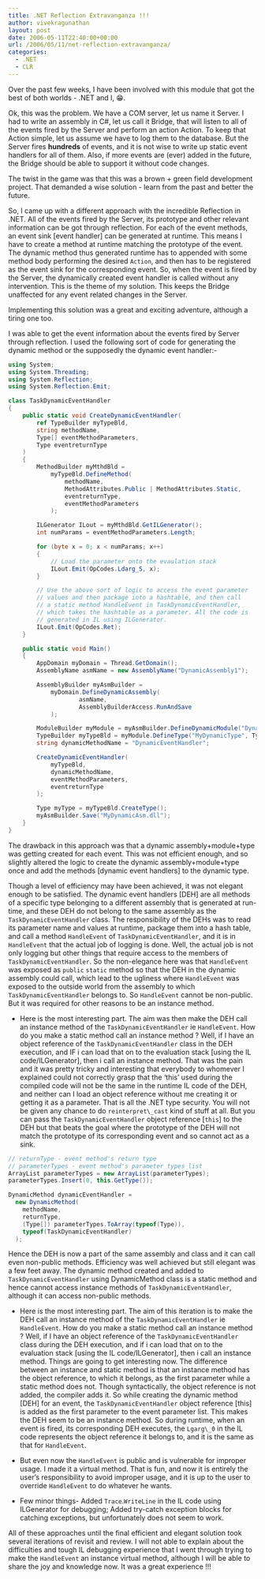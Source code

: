 ```yaml
---
title: .NET Reflection Extravanganza !!!
author: vivekragunathan
layout: post
date: 2006-05-11T22:40:00+00:00
url: /2006/05/11/net-reflection-extravanganza/
categories:
  - .NET
  - CLR
---
```


Over the past few weeks, I have been involved with this module that got the best of both worlds - .NET and I, 😁.

Ok, this was the problem. We have a COM server, let us name it Server. I had to write an assembly in C#, let us call it Bridge, that will listen to all of the events fired by the Server and perform an action Action. To keep that Action simple, let us assume we have to log them to the database. But the Server fires **hundreds** of events, and it is not wise to write up static event handlers for all of them. Also, if more events are (ever) added in the future, the Bridge should be able to support it without code changes.

The twist in the game was that this was a brown + green field development project. That demanded a wise solution - learn from the past and better the future.

<!--more-->

So, I came up with a different approach with the incredible Reflection in .NET. All of the events fired by the Server, its prototype and other relevant information can be got through reflection. For each of the event methods, an event sink [event handler] can be generated at runtime. This means I have to create a method at runtime matching the prototype of the event. The dynamic method thus generated runtime has to appended with some method body performing the desired `Action`, and then has to be registered as the event sink for the corresponding event. So, when the event is fired by the Server, the dynamically created event handler is called without any intervention. This is the theme of my solution. This keeps the Bridge unaffected for any event related changes in the Server.

Implementing this solution was a great and exciting adventure, although a tiring one too.

I was able to get the event information about the events fired by Server through reflection. I used the following sort of code for generating the dynamic method or the supposedly the dynamic event handler:-

```csharp
using System;
using System.Threading;
using System.Reflection;
using System.Reflection.Emit;

class TaskDynamicEventHandler
{
	public static void CreateDynamicEventHandler(
		ref TypeBuilder myTypeBld,
		string methodName,
		Type[] eventMethodParameters,
		Type eventreturnType
	)
	{
		MethodBuilder myMthdBld =
			myTypeBld.DefineMethod(
				methodName,
				MethodAttributes.Public | MethodAttributes.Static,
				eventreturnType,
				eventMethodParameters
			);

		ILGenerator ILout = myMthdBld.GetILGenerator();
		int numParams = eventMethodParameters.Length;

		for (byte x = 0; x < numParams; x++)
		{
			// Load the parameter onto the evaulation stack
			ILout.Emit(OpCodes.Ldarg_S, x);
		}

		// Use the above sort of logic to access the event parameter
		// values and then package into a hashtable, and then call
		// a static method HandleEvent in TaskDynamicEventHandler,
		// which takes the hashtable as a parameter. All the code is
		// generated in IL using ILGenerator.
		ILout.Emit(OpCodes.Ret);
	}

	public static void Main()
	{
		AppDomain myDomain = Thread.GetDomain();
		AssemblyName asmName = new AssemblyName("DynamicAssembly1");

		AssemblyBuilder myAsmBuilder =
			myDomain.DefineDynamicAssembly(
					asmName,
					AssemblyBuilderAccess.RunAndSave
			);

		ModuleBuilder myModule = myAsmBuilder.DefineDynamicModule("DynamicModule1", "MyDynamicAsm.dll");
		TypeBuilder myTypeBld = myModule.DefineType("MyDynamicType", TypeAttributes.Public);
		string dynamicMethodName = "DynamicEventHandler";

		CreateDynamicEventHandler(
			myTypeBld,
			dynamicMethodName,
			eventMethodParameters,
			eventreturnType
		);

		Type myType = myTypeBld.CreateType();
		myAsmBuilder.Save("MyDynamicAsm.dll");
	}
}
```

The drawback in this approach was that a dynamic assembly+module+type was getting created for each event. This was not efficient enough, and so slightly altered the logic to create the dynamic assembly+module+type once and add the methods [dynamic event handlers] to the dynamic type.

Though a level of efficiency may have been achieved, it was not elegant enough to be satisfied. The dynamic event handlers [DEH] are all methods of a specific type belonging to a different assembly that is generated at run-time, and these DEH do not belong to the same assembly as the `TaskDynamicEventHandler` class. The responsibility of the DEHs was to read its parameter name and values at runtime, package them into a hash table, and call a method `HandleEvent` of `TaskDynamicEventHandler`, and it is in `HandleEvent` that the actual job of logging is done. Well, the actual job is not only logging but other things that require access to the members of `TaskDynamicEventHandler`. So the non-elegance here was that `HandleEvent` was exposed as `public` `static` method so that the DEH in the dynamic assembly could call, which lead to the ugliness where `HandleEvent` was exposed to the outside world from the assembly to which `TaskDynamicEventHandler` belongs to. So `HandleEvent` cannot be non-public. But it was required for other reasons to be an instance method.

   + Here is the most interesting part. The aim was then make the DEH call an instance method of the `TaskDynamicEventHandler` ie `HandleEvent`. How do you make a static method call an instance method ? Well, if I have an object reference of the `TaskDynamicEventHandler` class in the DEH execution, and IF i can load that on to the evaluation stack [using the IL code/ILGenerator], then i call an instance method. That was the pain and it was pretty tricky and interesting that everybody to whomever I explained could not correctly grasp that the ‘this’ used during the compiled code will not be the same in the runtime IL code of the DEH, and neither can I load an object reference without me creating it or getting it as a parameter. That is all the .NET type security. You will not be given any chance to do `reinterpret\_cast` kind of stuff at all. But you can pass the `TaskDynamicEventHandler` object reference [`this`] to the DEH but that beats the goal where the prototype of the DEH will not match the prototype of its corresponding event and so cannot act as a sink.

```csharp
// returnType - event method's return type
// parameterTypes - event method's parameter types list
ArrayList parameterTypes = new ArrayList(parameterTypes);
parameterTypes.Insert(0, this.GetType());

DynamicMethod dynamicEventHandler =
  new DynamicMethod(
    methodName,
    returnType,
    (Type[]) parameterTypes.ToArray(typeof(Type)),
    typeof(TaskDynamicEventHandler)
  );
```

Hence the DEH is now a part of the same assembly and class and it can call even non-public methods. Efficiency was well achieved but still elegant was a few feet away. The dynamic method created and added to `TaskDynamicEventHandler` using DynamicMethod class is a static method and hence cannot access instance methods of `TaskDynamicEventHandler`, although it can access non-public methods.

   + Here is the most interesting part. The aim of this iteration is to make the DEH call an instance method of the `TaskDynamicEventHandler` ie `HandleEvent`. How do you make a static method call an instance method ? Well, if I have an object reference of the `TaskDynamicEventHandler` class during the DEH execution, and if i can load that on to the evaluation stack [using the IL code/ILGenerator], then i call an instance method. Things are going to get interesting now. The difference between an instance and static method is that an instance method has the object reference, to which it belongs, as the first parameter while a static method does not. Though syntactically, the object reference is not added, the compiler adds it. So while creating the dynamic method [DEH] for an event, the `TaskDynamicEventHandler` object reference [this] is added as the first parameter to the event parameter list. This makes the DEH seem to be an instance method. So during runtime, when an event is fired, its corresponding DEH executes, the `Lgarg\_0` in the IL code represents the object reference it belongs to, and it is the same as that for `HandleEvent`.

   + But even now the `HandleEvent` is public and is vulnerable for improper usage. I made it a virtual method. That is fun, and now it is entirely the user’s responsibility to avoid improper usage, and it is up to the user to override `HandleEvent` to do whatever he wants.
   + Few minor things- Added `Trace`.`WriteLine` in the IL code using ILGenerator for debugging; Added try-catch exception blocks for catching exceptions, but unfortunately does not seem to work.

All of these approaches until the final efficient and elegant solution took several iterations of revisit and review. I will not able to explain about the difficulties and tough IL debugging experience that I went through trying to make the `HandleEvent` an instance virtual method, although I will be able to share the joy and knowledge now. It was a great experience !!!
